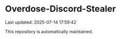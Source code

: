 # Overdose-Discord-Stealer

Last updated: 2025-07-14 17:59:42

This repository is automatically maintained.

